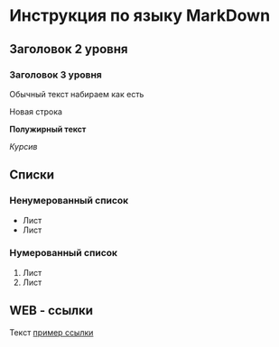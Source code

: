 # Инструкция по языку MarkDown

## Заголовок 2 уровня
### Заголовок 3 уровня

Обычный текст набираем как есть

Новая строка

**Полужирный текст**

*Курсив*

## Списки
### Ненумерованный список
* Лист
* Лист

### Нумерованный список
1. Лист
2. Лист

## WEB - ссылки
Текст [пример ссылки](http://examle.com "Всплывающая подсказка")